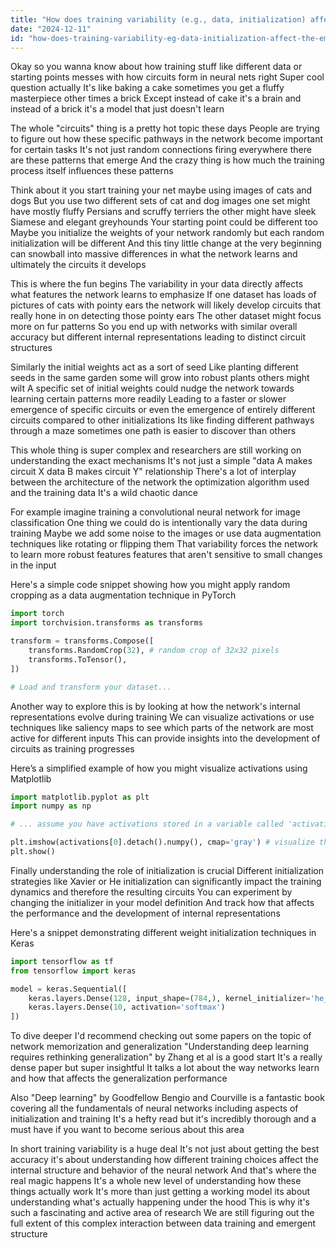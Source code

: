 ```yaml
---
title: "How does training variability (e.g., data, initialization) affect the emergence of circuits in neural networks?"
date: "2024-12-11"
id: "how-does-training-variability-eg-data-initialization-affect-the-emergence-of-circuits-in-neural-networks"
---
```


Okay so you wanna know about how training stuff like different data or starting points messes with how circuits form in neural nets right  Super cool question actually  It's like baking a cake sometimes you get a fluffy masterpiece other times a brick  Except instead of cake it's a brain and instead of a brick it's a model that just doesn't learn

The whole "circuits" thing is a pretty hot topic these days  People are trying to figure out how these specific pathways in the network become important for certain tasks  It's not just random connections firing everywhere there are these patterns that emerge  And the crazy thing is how much the training process itself influences these patterns

Think about it you start training your net maybe using images of cats and dogs  But you use two different sets of cat and dog images one set might have mostly fluffy Persians and scruffy terriers the other might have sleek Siamese and elegant greyhounds  Your starting point could be different too  Maybe you initialize the weights of your network randomly but each random initialization will be different  And this tiny little change at the very beginning can snowball into massive differences in what the network learns and ultimately the circuits it develops

This is where the fun begins The variability in your data directly affects what features the network learns to emphasize  If one dataset has loads of pictures of cats with pointy ears the network will likely develop circuits that really hone in on detecting those pointy ears  The other dataset might focus more on fur patterns  So you end up with networks with similar overall accuracy but different internal representations leading to distinct circuit structures

Similarly the initial weights act as a sort of seed  Like planting different seeds in the same garden some will grow into robust plants others might wilt  A specific set of initial weights could nudge the network towards learning certain patterns more readily  Leading to a faster or slower emergence of specific circuits or even the emergence of entirely different circuits compared to other initializations  Its like finding different pathways through a maze sometimes one path is easier to discover than others

This whole thing is super complex and researchers are still working on understanding the exact mechanisms  It's not just a simple "data A makes circuit X data B makes circuit Y" relationship  There's a lot of interplay between the architecture of the network the optimization algorithm used and the training data  It's a wild chaotic dance

For example imagine training a convolutional neural network for image classification  One thing we could do is intentionally vary the data during training  Maybe we add some noise to the images or use data augmentation techniques like rotating or flipping them  That variability forces the network to learn more robust features features that aren't sensitive to small changes in the input

Here's a simple code snippet showing how you might apply random cropping as a data augmentation technique in PyTorch


```python
import torch
import torchvision.transforms as transforms

transform = transforms.Compose([
    transforms.RandomCrop(32), # random crop of 32x32 pixels
    transforms.ToTensor(),
])

# Load and transform your dataset...
```

Another way to explore this is by looking at how the network's internal representations evolve during training  We can visualize activations or use techniques like saliency maps to see which parts of the network are most active for different inputs  This can provide insights into the development of circuits as training progresses


Here’s a simplified example of how you might visualize activations using Matplotlib


```python
import matplotlib.pyplot as plt
import numpy as np

# ... assume you have activations stored in a variable called 'activations' ...

plt.imshow(activations[0].detach().numpy(), cmap='gray') # visualize the first activation map
plt.show()
```


Finally understanding the role of initialization is crucial  Different initialization strategies like Xavier or He initialization can significantly impact the training dynamics  and therefore the resulting circuits  You can experiment by changing the initializer in your model definition  And track how that affects the performance and the development of internal representations


Here's a snippet demonstrating different weight initialization techniques in Keras

```python
import tensorflow as tf
from tensorflow import keras

model = keras.Sequential([
    keras.layers.Dense(128, input_shape=(784,), kernel_initializer='he_uniform'), #He initialization
    keras.layers.Dense(10, activation='softmax')
])
```

To dive deeper I'd recommend checking out some papers on the topic of network memorization and generalization  "Understanding deep learning requires rethinking generalization" by Zhang et al  is a good start  It's a really dense paper but super insightful It talks a lot about the way networks learn and how that affects the generalization performance

Also "Deep learning" by Goodfellow Bengio and Courville is a fantastic book covering all the fundamentals of neural networks including aspects of initialization and training  It's a hefty read but it's incredibly thorough and a must have if you want to become serious about this area

In short  training variability is a huge deal  It's not just about getting the best accuracy  it's about understanding how different training choices affect the internal structure and behavior of the neural network  And that's where the real magic happens  It's a whole new level of understanding how these things actually work  It's more than just getting a working model its about understanding what's actually happening under the hood  This is why it's such a fascinating and active area of research  We are still figuring out the full extent of this complex interaction between data training and emergent structure
